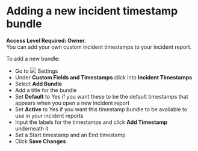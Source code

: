 # Adding a new incident timestamp bundle

**Access Level Required: Owner.**  
You can add your own custom incident timestamps to your incident report.  
  
To add a new bundle:

* Go to ![](https://support.d4h.org/desk/file/10302050/image.png) Settings
* Under **Custom Fields and Timestamps** click into **Incident Timestamps**
* Select **Add Bundle**
* Add a title for the bundle
* Set **Default** to Yes if you want these to be the default timestamps that appears when you open a new incident report
* Set **Active** to Yes if you want this timestamp bundle to be available to use in your incident reports
* Input the labels for the timestamps and click **Add Timestamp** underneath it
* Set a Start timestamp and an End timestamp
* Click **Save Changes**

